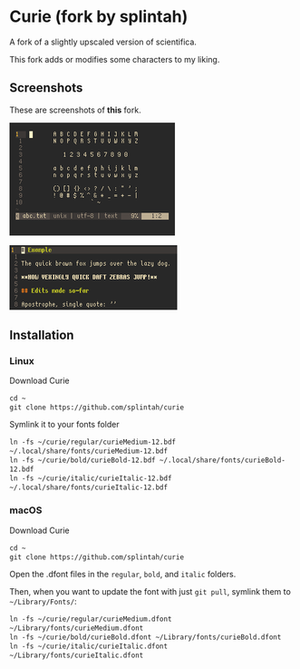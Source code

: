 # Curie (fork by splintah)

A fork of a slightly upscaled version of scientifica.

This fork adds or modifies some characters to my liking.

## Screenshots

These are screenshots of **this** fork.

![curie-abc.png](./curie-abc.png)

![curie-example.png](./curie-example.png)

## Installation

### Linux

Download Curie
```shell
cd ~
git clone https://github.com/splintah/curie
```
Symlink it to your fonts folder
```shell
ln -fs ~/curie/regular/curieMedium-12.bdf ~/.local/share/fonts/curieMedium-12.bdf
ln -fs ~/curie/bold/curieBold-12.bdf ~/.local/share/fonts/curieBold-12.bdf
ln -fs ~/curie/italic/curieItalic-12.bdf ~/.local/share/fonts/curieItalic-12.bdf
```

### macOS

Download Curie
```shell
cd ~
git clone https://github.com/splintah/curie
```

Open the .dfont files in the `regular`, `bold`, and `italic` folders.

Then, when you want to update the font with just `git pull`, symlink them to `~/Library/Fonts/`:
```shell
ln -fs ~/curie/regular/curieMedium.dfont ~/Library/fonts/curieMedium.dfont
ln -fs ~/curie/bold/curieBold.dfont ~/Library/fonts/curieBold.dfont
ln -fs ~/curie/italic/curieItalic.dfont ~/Library/fonts/curieItalic.dfont
```
